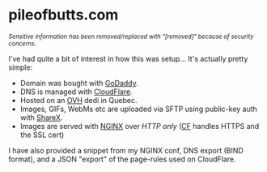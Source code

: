 # pileofbutts.com

<small><i>Sensitive information has been removed/replaced with "[removed]" because of security concerns.</i></small>

I've had quite a bit of interest in how this was setup... It's actually pretty simple:

* Domain was bought with [GoDaddy](https://godaddy.com/).
* DNS is managed with [CloudFlare](https://www.cloudflare.com/).
* Hosted on an [OVH](https://www.ovh.com/) dedi in Quebec.
* Images, GIFs, WebMs etc are uploaded via SFTP using public-key auth with [ShareX](https://getsharex.com/).
* Images are served with [NGINX](https://www.nginx.com/) over <i>HTTP only</i> ([CF](https://www.cloudflare.com/) handles HTTPS and the SSL cert)

I have also provided a snippet from my NGINX conf, DNS export (BIND format), and a JSON "export" of the page-rules used on CloudFlare.
